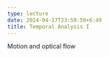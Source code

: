 ```yaml
---
type: lecture
date: 2024-04-17T23:59:59+6:49
title: Temporal Analysis I
---
```

Motion and optical flow

